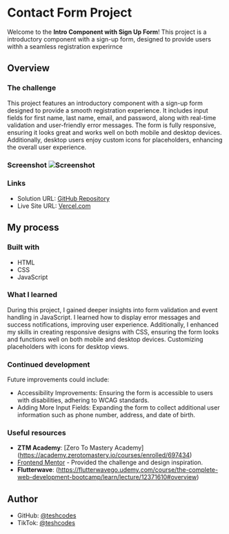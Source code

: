  
 # Contact Form Project 
 
 Welcome to the **Intro Component with Sign Up Form**! This project is a introductory component with a sign-up form, designed to provide users withh a seamless registration experirnce
 
 ## Overview 
 ### The challenge 
 This project features an introductory component with a sign-up form designed to provide a smooth registration experience. It includes input fields for first name, last name, email, and password, along with real-time validation and user-friendly error messages. The form is fully responsive, ensuring it looks great and works well on both mobile and desktop devices. Additionally, desktop users enjoy custom icons for placeholders, enhancing the overall user experience. 
 
 ### Screenshot ![Screenshot](./design/screenshot.png)
 
 ### Links 
 - Solution URL: [GitHub Repository](https://github.com/teshcodes/sign-up-form) 
 - Live Site URL: [Vercel.com](https://sign-up-form-virid.vercel.app/) 
   
 ## My process 
 ### Built with 
 - HTML 
 - CSS 
 - JavaScript 
  
 ### What I learned 
 During this project, I gained deeper insights into form validation and event handling in JavaScript. I learned how to display error messages and success notifications, improving user experience. Additionally, I enhanced my skills in creating responsive designs with CSS, ensuring the form looks and functions well on both mobile and desktop devices. Customizing placeholders with icons for desktop views. 
 
 ### Continued development 
 Future improvements could include: 
 - Accessibility Improvements: Ensuring the form is accessible to users with disabilities, adhering to WCAG standards. 
 - Adding More Input Fields: Expanding the form to collect additional user information such as phone number, address, and date of birth.
 
 ### Useful resources 
 - **ZTM Academy**: [Zero To Mastery Academy] (https://academy.zerotomastery.io/courses/enrolled/697434)
 - [Frontend Mentor](https://www.frontendmentor.io) - Provided the challenge and design inspiration.
 - **Flutterwave**: (https://flutterwavego.udemy.com/course/the-complete-web-development-bootcamp/learn/lecture/12371610#overview)
   
 ## Author 
 - GitHub: [@teshcodes](https://github.com/teshcodes/) 
 - TikTok: [@teshcodes](https://tiktok.com/@teshcodes) 
  